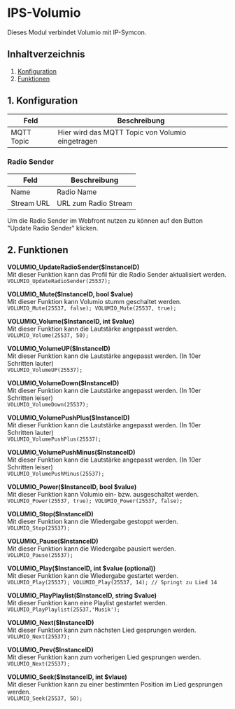# IPS-Volumio
   Dieses Modul verbindet Volumio mit IP-Symcon.
     
   ## Inhaltverzeichnis
   1. [Konfiguration](#1-konfiguration)
   2. [Funktionen](#2-funktionen)
   
   ## 1. Konfiguration
   
   Feld | Beschreibung
   ------------ | -------------
   MQTT Topic | Hier wird das MQTT Topic von Volumio eingetragen
   
   ### Radio Sender
   
   Feld | Beschreibung
   ------------ | -------------
   Name | Radio Name
   Stream URL |URL zum Radio Stream
   
   Um die Radio Sender im Webfront nutzen zu können auf den Button "Update Radio Sender" klicken.   
   
   ## 2. Funktionen
   
   **VOLUMIO_UpdateRadioSender($InstanceID)**\
   Mit dieser Funktion kann das Profil für die Radio Sender aktualisiert werden.\
    ```
    VOLUMIO_UpdateRadioSender(25537);
    ```

   **VOLUMIO_Mute($InstanceID, bool $value)**\
   Mit dieser Funktion kann Volumio stumm geschaltet werden.\
    ```
    VOLUMIO_Mute(25537, false);
    VOLUMIO_Mute(25537, true);
    ```
    
   **VOLUMIO_Volume($InstanceID, int $value)**\
   Mit dieser Funktion kann die Lautstärke angepasst werden.\
    ```
    VOLUMIO_Volume(25537, 50);
    ```
    
   **VOLUMIO_VolumeUP($InstanceID)**\
   Mit dieser Funktion kann die Lautstärke angepasst werden. (In 10er Schritten lauter)\
    ```
    VOLUMIO_VolumeUP(25537);
    ```    

   **VOLUMIO_VolumeDown($InstanceID)**\
   Mit dieser Funktion kann die Lautstärke angepasst werden. (In 10er Schritten leiser)\
    ```
    VOLUMIO_VolumeDown(25537);
    ```
    
   **VOLUMIO_VolumePushPlus($InstanceID)**\
   Mit dieser Funktion kann die Lautstärke angepasst werden. (In 10er Schritten lauter)\
    ```
    VOLUMIO_VolumePushPlus(25537);
    ```    
        
   **VOLUMIO_VolumePushMinus($InstanceID)**\
   Mit dieser Funktion kann die Lautstärke angepasst werden. (In 10er Schritten leiser)\
    ```
    VOLUMIO_VolumePushMinus(25537);
    ```    

   **VOLUMIO_Power($InstanceID, bool $value)**\
   Mit dieser Funktion kann Volumio ein- bzw. ausgeschaltet werden.\
    ```
    VOLUMIO_Power(25537, true);
    VOLUMIO_Power(25537, false);
    ```
    
   **VOLUMIO_Stop($InstanceID)**\
   Mit dieser Funktion kann die Wiedergabe gestoppt werden.\
    ```
    VOLUMIO_Stop(25537);
    ```
    
   **VOLUMIO_Pause($InstanceID)**\
   Mit dieser Funktion kann die Wiedergabe pausiert werden.\
    ```
    VOLUMIO_Pause(25537);
    ```    
    
   **VOLUMIO_Play($InstanceID, int $value (optional))**\
   Mit dieser Funktion kann die Wiedergabe gestartet werden.\
    ```
    VOLUMIO_Play(25537);
    VOLUMIO_Play(25537, 14); // Springt zu Lied 14
    ```
    
   **VOLUMIO_PlayPlaylist($InstanceID, string $value)**\
   Mit dieser Funktion kann eine Playlist gestartet werden.\
    ```
    VOLUMIO_PlayPlaylist(25537,'Musik');
    ```
    
   **VOLUMIO_Next($InstanceID)**\
   Mit dieser Funktion kann zum nächsten Lied gesprungen werden.\
    ```
    VOLUMIO_Next(25537);
    ```
    
   **VOLUMIO_Prev($InstanceID)**\
   Mit dieser Funktion kann zum vorherigen Lied gesprungen werden.\
    ```
    VOLUMIO_Next(25537);
    ```

   **VOLUMIO_Seek($InstanceID, int $vlaue)**\
   Mit dieser Funktion kann zu einer bestimmten Position im Lied gesprungen werden.\
    ```
    VOLUMIO_Seek(25537, 50);
    ```